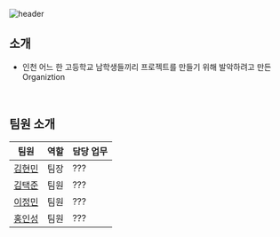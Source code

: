 ![header](https://capsule-render.vercel.app/api?type=Waving&height=240&section=footer&text=ByeongPyung&fontSize=80&&animation=fadeIn&fontColor=EEF2FF&fontAlignY=62&color=676FA3)

## 소개
- 인천 어느 한 고등학교 남학생들끼리 프로젝트를 만들기 위해 발악하려고 만든 Organiztion

<br>

## 팀원 소개
| 팀원 | 역할 | 담당 업무
| ------ | ------ | ------ |
| [김현민](https://github.com/qetqet910) | 팀장 | ??? |
| [김택준](https://github.com/Kuah0) | 팀원 | ??? |
| [이정민](https://github.com/rnlsrnlsdl) | 팀원 | ??? |
| [홍인성](https://github.com/BackdevHong) | 팀원 | ??? |
